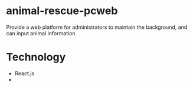 # animal-rescue-pcweb
Provide a web platform for administrators to maintain the background, and can input animal information

# Technology
+ React.js
+ 
